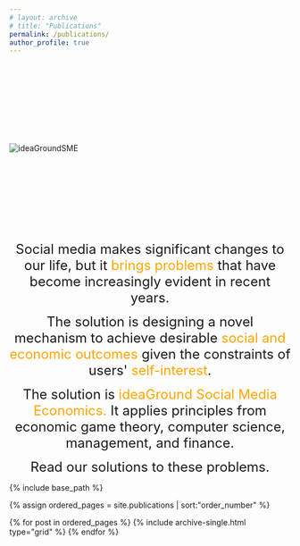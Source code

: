 ```yaml
---
# layout: archive
# title: "Publications"
permalink: /publications/
author_profile: true
---
```


<br/><br/>

<br/><br/>

<br/><br/>


![ideaGroundSME](../images/ideaGroundSME3.png)

<!-- <p style="text-align: center;"><font face="Aptos (Body)" size=10 color='orange'>Problems on Social Media</font></p> -->

<br/><br/>

<br/><br/>

<br/><br/>



<p style="text-align: center;"><font face="Aptos (Body)" size=5>Social media makes significant changes to our life, but it <font color="orange">brings problems</font> that have become increasingly evident in recent years.</font></p>
<p style="text-align: center;"><font face="Aptos (Body)" size=5>The solution is designing a novel mechanism to achieve desirable <font color="orange">social and economic outcomes</font> given the constraints of users' <font color="orange">self-interest</font>.</font></p>
<p style="text-align: center;"><font face="Aptos (Body)" size=5>The solution is <font color="orange"> ideaGround Social Media Economics.</font> It applies principles from economic game theory, computer science, management, and finance.</font></p>
<p style="text-align: center;"><font face="Aptos (Body)" size=5>Read our solutions to these problems.</font></p>


<nbsp>

{% include base_path %}

{% assign ordered_pages = site.publications | sort:"order_number" %}

{% for post in ordered_pages %}
  {% include archive-single.html type="grid" %}
{% endfor %}



<!-- <p style="text-align: center;"><font face="Aptos (Body)" size=5>The solution to these problems is to design a novel mechanism which </font></p> -->